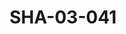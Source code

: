 ---
pid: SHA-03-041
title: SHA-03-041
language: en
original_label: 
rights: Sharhabil Ahmed
location_of_original: Sharhabil Ahmed
photographer_or_studio: 
scanned_from: photograph 18.1 by 23.9
_date: '1965'
location: Tunisia
description: 'Sharhabil Ahmed Kamil Hussain and Hassan Saroji dancing a traditional
  dance '
additional_notes: The song performed was "sabatu lay"
permission_display: 'yes'
on_server: 'no'
on_website: 'no'
permalink: /photopages/en/SHA-03-041.html
layout: photo-page
---